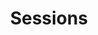 ---
templateKey: galleries-page
title: Sessions
type: sessions
albums:
  - "Engagement"
  - "Wedding"
  - "Maternity"
  - "Newborn"
  - "Family"
---